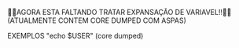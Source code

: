 🚨🚨AGORA ESTA FALTANDO TRATAR EXPANSAÇÃO DE VARIAVEL!!🚨🚨
		(ATUALMENTE CONTEM CORE DUMPED COM ASPAS)

EXEMPLOS
	"echo $USER"
	(core dumped)

